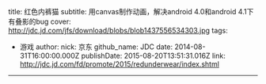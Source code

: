 title: 红色内裤猫
subtitle: 用canvas制作动画，解决android 4.0和android 4.1下有叠影的bug
cover: http://jdc.jd.com/jfs/download/blobs/blob1437556534303.jpg
tags:
  - 游戏
author:
  nick: 京东
  github_name: JDC
date: 2014-08-31T16:00:00.000Z
publishDate: 2015-08-20T13:51:31.016Z
link: http://jdc.jd.com/fd/promote/2015/redunderwear/index.shtml
---